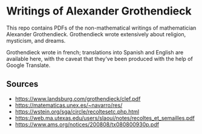 # Writings of Alexander Grothendieck
This repo contains PDFs of the non-mathematical writings of mathematician Alexander Grothendieck.
Grothendieck wrote extensively about religion, mysticism, and dreams.

Grothendieck wrote in french; translations into Spanish and English are available here, with the caveat
that they've been produced with the help of Google Translate.

## Sources
* https://www.landsburg.com/grothendieck/clef.pdf
* https://matematicas.unex.es/~navarro/res/
* https://wstein.org/sga/circle/recoltesetc.php.html
* https://web.ma.utexas.edu/users/slaoui/notes/recoltes_et_semailles.pdf
* https://www.ams.org/notices/200808/tx080800930p.pdf
